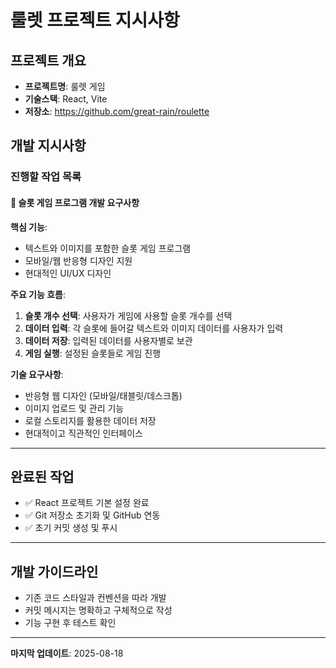 # 룰렛 프로젝트 지시사항

## 프로젝트 개요
- **프로젝트명**: 룰렛 게임
- **기술스택**: React, Vite
- **저장소**: https://github.com/great-rain/roulette

## 개발 지시사항

### 진행할 작업 목록

#### 🎰 슬롯 게임 프로그램 개발 요구사항

**핵심 기능**:
- 텍스트와 이미지를 포함한 슬롯 게임 프로그램
- 모바일/웹 반응형 디자인 지원
- 현대적인 UI/UX 디자인

**주요 기능 흐름**:
1. **슬롯 개수 선택**: 사용자가 게임에 사용할 슬롯 개수를 선택
2. **데이터 입력**: 각 슬롯에 들어갈 텍스트와 이미지 데이터를 사용자가 입력
3. **데이터 저장**: 입력된 데이터를 사용자별로 보관
4. **게임 실행**: 설정된 슬롯들로 게임 진행

**기술 요구사항**:
- 반응형 웹 디자인 (모바일/태블릿/데스크톱)
- 이미지 업로드 및 관리 기능
- 로컬 스토리지를 활용한 데이터 저장
- 현대적이고 직관적인 인터페이스

---

## 완료된 작업
- ✅ React 프로젝트 기본 설정 완료
- ✅ Git 저장소 초기화 및 GitHub 연동
- ✅ 초기 커밋 생성 및 푸시

---

## 개발 가이드라인
- 기존 코드 스타일과 컨벤션을 따라 개발
- 커밋 메시지는 명확하고 구체적으로 작성
- 기능 구현 후 테스트 확인

---

**마지막 업데이트**: 2025-08-18